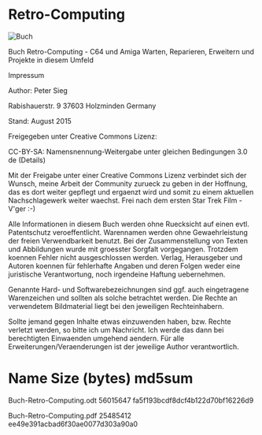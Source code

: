# Retro-Computing

![Buch](https://github.com/petersieg/Retro-Computing/blob/master/buch.jpg)

Buch Retro-Computing - 
C64 und Amiga Warten, Reparieren, Erweitern und Projekte in diesem Umfeld

Impressum


Author: Peter Sieg

Rabishauerstr. 9
37603 Holzminden
Germany

Stand: August 2015

Freigegeben unter Creative Commons Lizenz:

 
CC-BY-SA: Namensnennung-Weitergabe unter gleichen Bedingungen 3.0 de (Details)	 

Mit der Freigabe unter einer Creative Commons Lizenz verbindet sich der Wunsch, meine Arbeit der Community zurueck zu geben 
in der Hoffnung, das es dort weiter gepflegt und ergaenzt wird und somit zu einem aktuellen Nachschlagewerk weiter waechst.
Frei nach dem ersten Star Trek Film - V'ger :-) 

Alle Informationen in diesem Buch werden ohne Ruecksicht auf einen evtl. Patentschutz veroeffentlicht. Warennamen werden 
ohne Gewaehrleistung der freien Verwendbarkeit benutzt. Bei der Zusammenstellung von Texten und Abbildungen wurde mit groesster 
Sorgfalt vorgegangen. Trotzdem koennen Fehler nicht ausgeschlossen werden. Verlag, Herausgeber und Autoren koennen für fehlerhafte 
Angaben und deren Folgen weder eine juristische Verantwortung, noch irgendeine Haftung uebernehmen.

Genannte Hard- und Softwarebezeichnungen sind ggf. auch eingetragene Warenzeichen und sollten als solche betrachtet werden. 
Die Rechte an verwendetem Bildmaterial liegt bei den jeweiligen Rechteinhabern.

Sollte jemand gegen Inhalte etwas einzuwenden haben, bzw. Rechte verletzt werden, so bitte ich
um Nachricht. Ich werde das dann bei berechtigten Einwaenden umgehend aendern. Für alle Erweiterungen/Veraenderungen
ist der jeweilige Author verantwortlich. 


Name				  Size (bytes)      md5sum
========================================================

Buch-Retro-Computing.odt	56015647	fa5f193bcdf8dcf4b122d70bf16226d9

Buch-Retro-Computing.pdf	25485412	ee49e391acbad6f30ae0077d303a90a0
